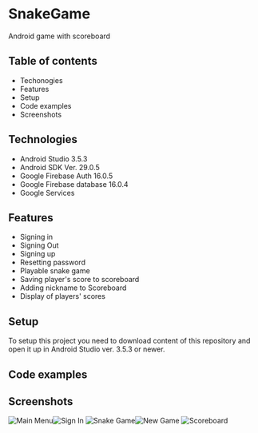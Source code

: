 # SnakeGame
Android game with scoreboard

## Table of contents

* Techonogies
* Features
* Setup
* Code examples
* Screenshots


## Technologies

* Android Studio 3.5.3
* Android SDK Ver. 29.0.5
* Google Firebase Auth 16.0.5
* Google Firebase database 16.0.4
* Google Services

## Features

* Signing in
* Signing Out
* Signing up
* Resetting password
* Playable snake game 
* Saving player's score to scoreboard
* Adding nickname to Scoreboard
* Display of players' scores

## Setup
To setup this project you need to download content of this repository and open it up in Android Studio ver. 3.5.3 or newer.

## Code examples

## Screenshots
![Main Menu](/Screenshots/MenuSignedOut.jpg=250x)![Sign In](/Screenshots/Signin.jpg)
![Snake Game](/Screenshots/Game.jpg)![New Game](/Screenshots/NewGameAlert.jpg)
![Scoreboard](/Screenshots/Scoreboard.jpg)
